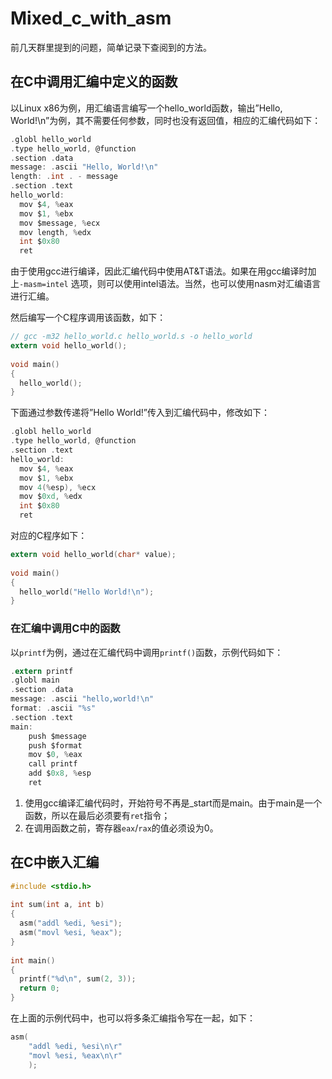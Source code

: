 # Mixed_c_with_asm


前几天群里提到的问题，简单记录下查阅到的方法。

## 在C中调用汇编中定义的函数

以Linux x86为例，用汇编语言编写一个hello_world函数，输出”Hello, World!\n”为例，其不需要任何参数，同时也没有返回值，相应的汇编代码如下：

```c
.globl hello_world
.type hello_world, @function
.section .data
message: .ascii "Hello, World!\n"
length: .int . - message
.section .text
hello_world:
  mov $4, %eax
  mov $1, %ebx
  mov $message, %ecx
  mov length, %edx
  int $0x80
  ret
```

由于使用gcc进行编译，因此汇编代码中使用AT&T语法。如果在用gcc编译时加上`-masm=intel`
选项，则可以使用intel语法。当然，也可以使用nasm对汇编语言进行汇编。

然后编写一个C程序调用该函数，如下：

```c
// gcc -m32 hello_world.c hello_world.s -o hello_world
extern void hello_world();
 
void main()
{
  hello_world();
}
```

下面通过参数传递将”Hello World!”传入到汇编代码中，修改如下：

```c
.globl hello_world
.type hello_world, @function
.section .text
hello_world:
  mov $4, %eax
  mov $1, %ebx
  mov 4(%esp), %ecx
  mov $0xd, %edx
  int $0x80
  ret
```

对应的C程序如下：

```c
extern void hello_world(char* value);
 
void main()
{
  hello_world("Hello World!\n");
}
```

### 在汇编中调用C中的函数

以`printf`为例，通过在汇编代码中调用`printf()`函数，示例代码如下：

```c
.extern printf
.globl main
.section .data
message: .ascii "hello,world!\n"
format: .ascii "%s"
.section .text
main:
    push $message
    push $format
    mov $0, %eax
    call printf
    add $0x8, %esp
    ret
```

1. 使用gcc编译汇编代码时，开始符号不再是_start而是main。由于main是一个函数，所以在最后必须要有`ret`指令；
2. 在调用函数之前，寄存器`eax`/`rax`的值必须设为0。

## 在C中嵌入汇编

```c
#include <stdio.h>
 
int sum(int a, int b)
{
  asm("addl %edi, %esi");
  asm("movl %esi, %eax");
}
 
int main()
{
  printf("%d\n", sum(2, 3));
  return 0;
}
```

在上面的示例代码中，也可以将多条汇编指令写在一起，如下：

```c
asm(
    "addl %edi, %esi\n\r"
    "movl %esi, %eax\n\r"
    );
```

